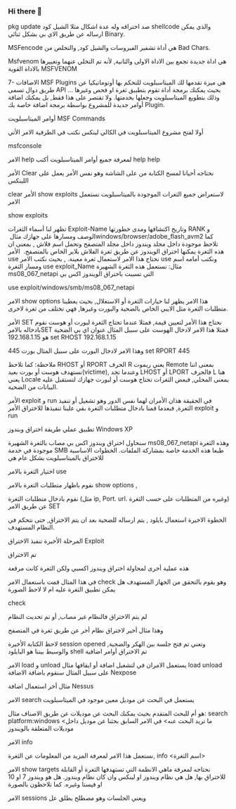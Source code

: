 ### Hi there 👋

<!--
**pleashdh/pleashdh** is a ✨ _special_ ✨ repository because its `README.md` (this file) appears on your GitHub profile.

Here are some ideas to get you started:

- 🔭 I’m currently working on ...
- 🌱 I’m currently learning ...
- 👯 I’m looking to collaborate on ...
- 🤔 I’m looking for help with ...
- 💬 Ask me about ...
- 📫 How to reach me: ...
- 😄 Pronouns: ...
- ⚡ Fun fact: ...
-->
pkg update
صد اختراقه وله عدة اشكال مثلا الشيل كود shellcode والذي يمكن ارساله عن طريق الاي بي  بشكل ثنائي Binary.

MSFencode
هي أداة تشفير الفيروسات والشيل كود, والتخلص من Bad Chars.

Msfvenom
هي اداة جديدة تجمع بين الاداة الاولى والثانية,  لأنه تم التخلي عنهما وتغييرها بالاداة القوية MSFVENOM

7- الاضافات MSF Plugins
هي ميزة تقدمها لك الميتاسبلويت للتحكم بها أوتوماتيكيا عن طريق دوال تسمى API بحيث يمكنك برمجة أداة تقوم بتطبيق ثغرة او فحص وغيرها ... وذلك بتطويع الميتاسبلويت وجعلها بخدمتها.
ولا تقتصر على هذا فقط, بل يمكنك اضافة أوامر جديدة للمشروع بواسطة برمجة اضافة خاصة بك Plugin.

أوامر الميتاسبلويت MSF Commands

أولا لفتح مشروع الميتاسبلويت في الكالي لينكس نكتب في الطرفية الامر الأتي

msfconsole

 الامر help
 ‏لمعرفة جميع أوامر الميتاسبلويت أكتب
help
help

الأمر Clear
نحتاجه أحيانا لمسح الكتابة من على الشاشة وهو نفس الأمر يعمل على اللينكس

clear
الأمر show exploits
لاستعراض جميع الثغرات الموجودة بالميتاسبلويت نستعمل الامر

show exploits

 تظهر لنا أسماء الثغرات Exploit-Name  وتاريخ اكتشافها ومدى خطورتها  RANK  و الوصف
 ومسارها على جهازك مثال
 ‏windows/browser/adobe_flash_avm2
 ‏كما تلاحظ موجودة داخل مجلد ويندوز داخل مجلد المتصفح وتحمل اسم فلاش , بمعنى ان هذه الثغرة يمكنها اختراق الويندوز عن طريق ثغرة الفلاش بلاير الخاص بالمتصفج.
 ‏
 ‏الأمر use
 ‏نحتاج هذا الامر لاستعمال ثغرة معينة. , بحيث نكتب الامر use ونكتب أمامه اسم ومسار الثغرة
use exploit_Name
مثال:
نستعمل هذه الثغرة الشهيرة ms08_067_netapi التي تسببت باختراق الويندوز اكس بي

use exploit/windows/smb/ms08_067_netapi

الامر show options
هذا الامر يظهر لنا خيارات الثغرة أو الاستغلال, بحيث يعطينا متطلبات الثغرة مثل الايبي الخاص بالضحية والبورت وغيرها, فهي تختلف من ثغرة لاخرى.

الأمر SET
نحتاج هذا الأمر لتعيين قيمة, فمثلا عندما تحتاج الثغرة لبورت أو هوست نقوم بادخاله بالامرSET
فمثلا هذا الامر لادخال الهوست على سبيل المثال عنوان اي بي الضحية هو 192.168.1.15
set RHOST 192.168.1.15

وهذا الامر لادخال البورت على سبيل المثال بورت 445
set RPORT 445


ملاحظة:
كما تلاحظ RHOST  أو RPORT الحرف R يعني ريموت Remote بمعنى اننا نستهدف هوست أو بورت بعيد(victime),
وعندما تجد LHOST أو LPORT فالحرف L هنا يعني Locale بمعنى المحلي, فبعض الثغرات تحتاج هوست أو لبورت جهازك لتستقبل عليه البيانات من الضحية.

الأمر exploit و run
في الحقيقة هذان الأمران لهما نفس الدور وهو تشغيل أو تنفيذ الثغرة, فبعدما قمنا بادخال متطلبات الثغرة بقي علينا تنفيذها للاختراق
الأمر exploit و run

تطبيق عملي طريقة اختراق وبندوز Windows XP

سنحاول اختراق ويندوز اكس بي مصاب بالثغرة الشهيرة ms08_067_netapi وهذه الثغرة موجودة في خدمة SMB طبعا هذه الخدمة خاصة بمشاركة الملفات.
الخطوات الاساسية للاختراق بالميتاسبلويت بشكل عام هي

اختيار الثغرة بالامر use



نقوم باظهار متطلبات الثغرة بالامر show options ,


نقوم بادخال متطلبات الثغرة  (مثل ip, Port. url. وغيره من المتطلبات على حسب الثغرة) عن طريق الامر SET


الخطوة الاخيرة استعمال بايلود , يتم ارساله للضحية بعد ان يتم الاختراق, حتى نتحكم في النظام المستهدف.


المرحلة الأخيرة تنفيذ الاختراق Exploit

تم الاختراق


هذه عملية أخرى لمحاولة اختراق ويندوز اكسبي ولكن الثغرة كانت مرقعة

في هذا المثال قمت باستعمال الامر check وهو يقوم بالتحقق من الجهاز المستهدف هل يمكن تطبيق الثغرة عليه ام لا
لاحظ الصورة

check

لم يتم الاختراق فالنظام غير مصاب, أو تم تحديث النظام


وهذا مثال أخير لاختراق نظام أخر عن طريق ثغرة في المتصفح

لاحظ الكتابة الأخيرة session opened وتعني تم فتح جلسة بين الهكر والضحية, والوسيط بيننا هو البايلود shell
تم الاختراق
أوامر اضافية

الامر load و unload
يستعمل الامران في لتشغيل اضافة أو ايقافها مثال
load <plugin name>
unload <plugin name>
على سبيل المثال سنقوم باضافة الاضافة Nexpose

مثال أخر استعمال اضافة  Nessus

الامر search
يستعمل في البحث عن موديل معين موجود في الميتاسبلويت

هو أم للبحث المتقدم بحيث يمكنك البحث عن موديلات عن طريق الاصناف مثال:
search platform:windows <ما تريد البحث عنه>
في الامر السابق بحثنا عن موديل داخل موديلات المتعلقة بالويندوز

الامر info

نستعمل هذا الامر لمعرفة المزيد من المعلومات عن الثغرة,
info <اسم الثغرة>

الامر show targets
نحتاجه لمعرفة ماهي الانظمة التي تستهدفها الثغرة أو القابلة للاختراق بها, هل هي نظام ويندوز او لينكس وان كان نظام ويندوز.
هل هو ويندوز 7 او 10 او فيستا وغيره. كما تلاحظون بالصورة

الامر sessions
ويعني الجلسات وهو مصطلح يطلق عل

